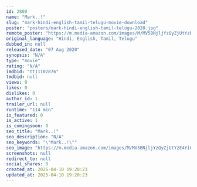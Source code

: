 ```yaml
---
id: 2800
name: "Mark..!"
slug: "mark-hindi-english-tamil-telugu-movie-download"
poster: "posters/mark-hindi-english-tamil-telugu-2020.jpg"
remote_poster: "https://m.media-amazon.com/images/M/MV5BNjljYzQyZjUtYzE4Yi00YThkLWFhOTEtNzZjOWY5Y2RjZjczXkEyXkFqcGdeQXVyOTYwNzI1MDA@._V1_SX300.jpg"
original_language: "Hindi, English, Tamil, Telugu"
dubbed_in: null
released_date: "07 Aug 2020"
synopsis: "N/A"
type: "movie"
rating: "N/A"
imdbid: "tt11102876"
tmdbid: null
views: 0
likes: 0
dislikes: 0
author_id: 1
trailer_url: null
runtime: "114 min"
is_featured: 0
is_active: 1
is_comingsoon: 0
seo_title: "Mark..!"
seo_description: "N/A"
seo_keywords: "\"Mark..!\""
seo_image: "https://m.media-amazon.com/images/M/MV5BNjljYzQyZjUtYzE4Yi00YThkLWFhOTEtNzZjOWY5Y2RjZjczXkEyXkFqcGdeQXVyOTYwNzI1MDA@._V1_SX300.jpg"
screenshots: null
redirect_to: null
social_shares: 0
created_at: 2025-04-10 19:20:23
updated_at: 2025-04-10 19:20:23
---
```


